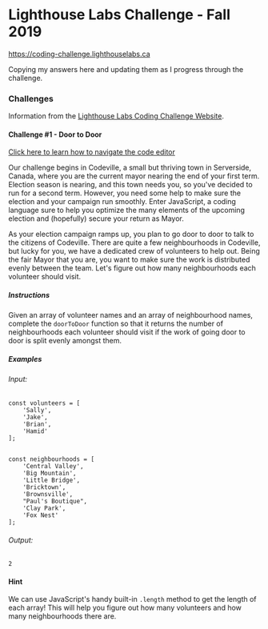 # Lighthouse Labs Challenge - Fall 2019
https://coding-challenge.lighthouselabs.ca

Copying my answers here and updating them as I progress through the challenge.

### Challenges
Information from the [Lighthouse Labs Coding Challenge Website](https://coding-challenge.lighthouselabs.ca).

#### Challenge #1 - Door to Door
[Click here to learn how to navigate the code editor](https://vimeo.com/370123343)

Our challenge begins in Codeville, a small but thriving town in Serverside, Canada, where you are the current mayor nearing the end of your first term. Election season is nearing, and this town needs you, so you've decided to run for a second term. However, you need some help to make sure the election and your campaign run smoothly. Enter JavaScript, a coding language sure to help you optimize the many elements of the upcoming election and (hopefully) secure your return as Mayor.

As your election campaign ramps up, you plan to go door to door to talk to the citizens of Codeville. There are quite a few neighbourhoods in Codeville, but lucky for you, we have a dedicated crew of volunteers to help out. Being the fair Mayor that you are, you want to make sure the work is distributed evenly between the team. Let's figure out how many neighbourhoods each volunteer should visit.

##### Instructions
Given an array of volunteer names and an array of neighbourhood names, complete the `doorToDoor` function so that it returns the number of neighbourhoods each volunteer should visit if the work of going door to door is split evenly amongst them.

##### Examples

###### Input:
```
const volunteers = [
    'Sally',
    'Jake',
    'Brian',
    'Hamid'
];


const neighbourhoods = [
    'Central Valley',
    'Big Mountain',
    'Little Bridge',
    'Bricktown',
    'Brownsville',
    "Paul's Boutique",
    'Clay Park',
    'Fox Nest'
];
```

###### Output:
```
2
```

#### Hint
We can use JavaScript's handy built-in `.length` method to get the length of each array! This will help you figure out how many volunteers and how many neighbourhoods there are.